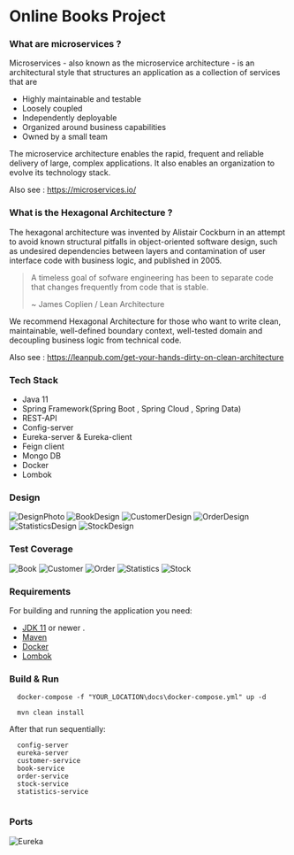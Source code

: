 # Online Books Project

### What are microservices ? 

Microservices - also known as the microservice architecture - is an architectural style that structures an application as a collection of services that are
 - Highly maintainable and testable
 - Loosely coupled
 - Independently deployable
 - Organized around business capabilities
 - Owned by a small team
 
The microservice architecture enables the rapid, frequent and reliable delivery of large, complex applications. It also enables an organization to evolve its technology stack.

Also see : https://microservices.io/


### What is the Hexagonal Architecture ?

The hexagonal architecture was invented by Alistair Cockburn in an attempt to avoid known structural pitfalls in object-oriented software design, such as undesired dependencies between layers and contamination of user interface code with business logic, and published in 2005.

> A timeless goal of sofware engineering has been to separate code that changes frequently from code that is stable.
> 
> ~ James Coplien / Lean Architecture

We recommend Hexagonal Architecture for those who want to write clean, maintainable, well-defined boundary context, well-tested domain and decoupling business logic from technical code.

Also see : https://leanpub.com/get-your-hands-dirty-on-clean-architecture

### Tech Stack 
 - Java 11
 - Spring Framework(Spring Boot , Spring Cloud , Spring Data)
 - REST-API
 - Config-server
 - Eureka-server & Eureka-client
 - Feign client
 - Mongo DB
 - Docker
 - Lombok

### Design 
![DesignPhoto](https://github.com/mehmetpekdemir/online-books/blob/master/docs/design/microservice-design.png)
![BookDesign](https://github.com/mehmetpekdemir/online-books/blob/master/docs/design/book-design.png)
![CustomerDesign](https://github.com/mehmetpekdemir/online-books/blob/master/docs/design/customer-service-design.png)
![OrderDesign](https://github.com/mehmetpekdemir/online-books/blob/master/docs/design/order-service-design.png)
![StatisticsDesign](https://github.com/mehmetpekdemir/online-books/blob/master/docs/design/statistics-design.png)
![StockDesign](https://github.com/mehmetpekdemir/online-books/blob/master/docs/design/stock-design.png)

### Test Coverage 
![Book](https://github.com/mehmetpekdemir/online-books/blob/master/docs/test/book-service.png)
![Customer](https://github.com/mehmetpekdemir/online-books/blob/master/docs/test/customer-service.png)
![Order](https://github.com/mehmetpekdemir/online-books/blob/master/docs/test/order-service.png)
![Statistics](https://github.com/mehmetpekdemir/online-books/blob/master/docs/test/statistics-service.png)
![Stock](https://github.com/mehmetpekdemir/online-books/blob/master/docs/test/stock-service.png)

### Requirements

For building and running the application you need:
- [JDK 11](https://www.oracle.com/java/technologies/javase-jdk11-downloads.html) or newer . 
- [Maven](https://maven.apache.org)
- [Docker](https://www.docker.com/)
- [Lombok](https://projectlombok.org/)

### Build & Run

```
  docker-compose -f "YOUR_LOCATION\docs\docker-compose.yml" up -d 
```

```
  mvn clean install 
```

After that run sequentially: 
```
  config-server 
  eureka-server
  customer-service
  book-service
  order-service
  stock-service
  statistics-service
  
```

### Ports

![Eureka](https://github.com/mehmetpekdemir/online-books/blob/master/docs/eureka.png)
